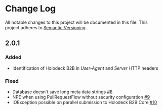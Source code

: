 # Change Log
All notable changes to this project will be documented in this file.
This project adheres to [Semantic Versioning](http://semver.org/).

## 2.0.1
### Added
* Identification of Holodeck B2B in _User-Agent_ and _Server_ HTTP headers

### Fixed 
* Database doesn't save long meta data strings [#8](https://github.com/holodeck-b2b/Holodeck-B2B/issues/8)
* NPE when using PullRequestFlow without security configuration [#9](https://github.com/holodeck-b2b/Holodeck-B2B/issues/9)  
* IOException possible on parallel submission to Holodeck B2B Core [#10](https://github.com/holodeck-b2b/Holodeck-B2B/issues/10)
